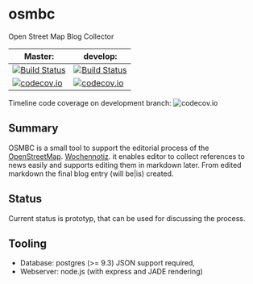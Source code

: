 # osmbc
Open Street Map Blog Collector

Master:   | develop:
----------|----------------------
[![Build Status](https://travis-ci.org/TheFive/osmbc.svg?branch=master)](https://travis-ci.org/TheFive/osmbc) | [![Build Status](https://travis-ci.org/TheFive/osmbc.svg?branch=develop)](https://travis-ci.org/TheFive/osmbc)
[![codecov.io](https://codecov.io/github/TheFive/osmbc/coverage.svg?branch=master)](https://codecov.io/github/TheFive/osmbc?branch=master) | [![codecov.io](https://codecov.io/github/TheFive/osmbc/coverage.svg?branch=develop)](https://codecov.io/github/TheFive/osmbc?branch=develop)

Timeline code coverage on development branch:
![codecov.io](http://codecov.io/github/TheFive/osmbc/branch.svg?branch=develop)

## Summary
OSMBC is a small tool to support the editorial process of the [OpenStreetMap](www.openstreetmap.org). [Wochennotiz](blog.openstreetmap.de).
it enables editor to collect references to news easily and supports editing them in markdown later.
From edited markdown the final blog entry (will be|is) created.
## Status 
Current status is prototyp, that can be used for discussing the process.
## Tooling
* Database: postgres (>= 9.3) JSON support required, 
* Webserver: node.js (with express and JADE rendering)
